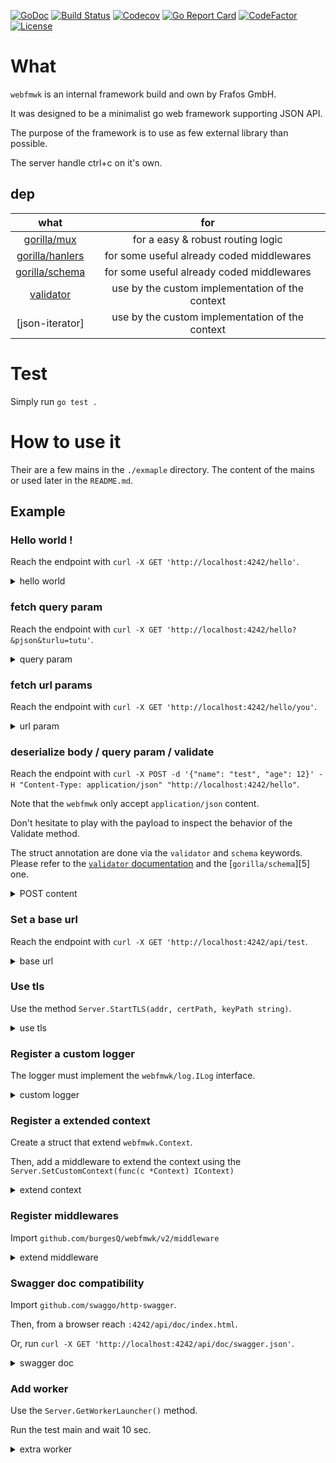 [![GoDoc](http://img.shields.io/badge/go-documentation-blue.svg?style=flat-square)](http://godoc.org/github.com/burgesQ/webfmwk)
[![Build Status](http://img.shields.io/travis/burgesQ/webfmwk.svg?style=flat-square)](https://travis-ci.org/burgesQ/webfmwk)
[![Codecov](https://img.shields.io/codecov/c/github/burgesQ/webfmwk.svg?style=flat-square)](https://codecov.io/gh/burgesQ/webfmwk)
[![Go Report Card](https://goreportcard.com/badge/github.com/burgesQ/webfmwk?style=flat-square)](https://goreportcard.com/report/github.com/burgesQ/webfmwk)
[![CodeFactor](https://www.codefactor.io/repository/github/burgesq/webfmwk/badge)](https://www.codefactor.io/repository/github/burgesq/webfmwk)
[![License](http://img.shields.io/badge/license-mit-blue.svg?style=flat-square)](https://raw.githubusercontent.com/burgesQ/webfmwk/master/LICENSE)

# What

`webfmwk` is an internal framework build and own by Frafos GmbH. 

It was designed to be a minimalist go web framework supporting JSON API. 

The purpose of the framework is to use as few external library than possible.

The server handle ctrl+c on it's own.

## dep

| what                 | for                                             |
| :-:                  | :-:                                             |
| [gorilla/mux][1]     | for a easy & robust routing logic               |
| [gorilla/hanlers][2] | for some useful already coded middlewares       |
| [gorilla/schema][4]  | for some useful already coded middlewares       |
| [validator][3]       | use by the custom implementation of the context |
| [json-iterator]      | use by the custom implementation of the context |



# Test

Simply run `go test .`

# How to use it

Their are a few mains in the `./exmaple` directory. The content of the mains or used later in the `README.md`.

## Example

### Hello world !

Reach the endpoint with `curl -X GET 'http://localhost:4242/hello'`.

<details><summary>hello world</summary>
<p>

```go
package main

import (
	"net/http"

	w "github.com/burgesQ/webfmwk/v2"
)

func main() {
	// create server
	s := w.InitServer(true)

	s.GET("/hello", func(c w.IContext) {
		c.JSONBlob(http.StatusOK, []byte(`{ "message": "hello world" }`))
	})

	// start asynchronously on :4242
	go func() {
		s.Start(":4242")
	}()

	// ctrl+c is handled internally
	defer s.WaitAndStop()
}
```

</p>
</details>

### fetch query param

Reach the endpoint with `curl -X GET 'http://localhost:4242/hello?&pjson&turlu=tutu'`.

<details><summary>query param</summary>
<p>


```go
package main

import (
	"net/http"

	w "github.com/burgesQ/webfmwk/v2"
	"github.com/burgesQ/webfmwk/v2/log"
)

func main() {
	// create server
	s := w.InitServer(true)

	s.GET("/hello", func(c w.IContext) {
		var (
			queries   = c.GetQueries()
			pjson, ok = c.GetQuery("pjson")
		)
		if ok {
			log.Errorf("%#v", pjson)
		}
		c.JSON(http.StatusOK, queries)
	})

	// start asynchronously on :4242
	go func() {
		s.Start(":4242")
	}()

	// ctrl+c is handled internally
	defer s.WaitAndStop()
}
```

</p>
</details>

### fetch url params

Reach the endpoint with `curl -X GET 'http://localhost:4242/hello/you'`.

<details><summary>url param</summary>
<p>

```go
package main

import (
	"net/http"

	w "github.com/burgesQ/webfmwk/v2"
)

func main() {
	// create server
	s := w.InitServer(true)

	s.GET("/hello/{id}", func(c w.IContext) {
		c.JSONBlob(http.StatusOK, []byte(`{ "id": "`+c.GetVar("id")+`" }`))
	})

	// start asynchronously on :4242
	go func() {
		s.Start(":4242")
	}()

	// ctrl+c is handled internally
	defer s.WaitAndStop()
}
```

</p>
</details>

### deserialize body / query param / validate

Reach the endpoint with `curl -X POST -d '{"name": "test", "age": 12}' -H "Content-Type: application/json" "http://localhost:4242/hello"`.

Note that the `webfmwk` only accept `application/json` content.

Don't hesitate to play with the payload to inspect the behavior of the Validate method.

The struct annotation are done via the `validator`  and `schema` keywords. Please refer to the [`validator` documentation][3] and the [`gorilla/schema`][5] one.

<details><summary>POST content</summary>
<p>

```go
package main

import (
	"net/http"

	w "github.com/burgesQ/webfmwk/v2"
)

type (
	// Content hold the body of the request
	Content struct {
		Name string `schema:"name" json:"name" validate:"omitempty"`
		Age  int    `schema:"age" json:"age" validate:"gte=1"`
	}

	// QueryParam hold the query params
	QueryParam struct {
		PJSON bool `schema:"pjson" json:"pjson"`
		OK    int  `schema:"pjson" json:"pjson" validate:"gte=1"`
	}

	// Payload hold the output of the endpoint
	Payload struct {
		Content Content    `json:"content"`
		QP      QueryParam `json:"query_param"`
	}
)

func main() {
	// create server
	s := w.InitServer(true)

	s.POST("/hello", func(c w.IContext) {

		out := Payload{}

		c.FetchContent(&out.content)
		c.Validate(out.content)

		c.DecodeQP(&out.qp)
		c.Validate(out.qp)

		c.JSON(http.StatusOK, out)
	})

	// start asynchronously on :4242
	go func() {
		s.Start(":4244")
	}()

	// ctrl+c is handled internally
	defer s.WaitAndStop()
}
```

</p>
</details>

### Set a base url

Reach the endpoint with `curl -X GET 'http://localhost:4242/api/test`.

<details><summary>base url</summary>
<p>

```go
package main

import (
	w "github.com/burgesQ/webfmwk/v2"
)

func main() {
	// init server w/ ctrl+c support
	s := w.InitServer(true)

	s.SetPrefix("/api")

	s.GET("/test", func(c w.IContext) error {
		return c.JSONOk("ok")
	})

	// start asynchronously on :4242
	go func() {
		s.Start(":4242")
	}()

	// ctrl+c is handled internally
	defer s.WaitAndStop()
}
```

</p>
</details>


### Use tls

Use the method `Server.StartTLS(addr, certPath, keyPath string)`.

<details><summary>use tls</summary>
<p>

```go
package main

import (
	w "github.com/burgesQ/webfmwk/v2"
)

func main() {
	// init server w/ ctrl+c support
	s := w.InitServer(true)

	s.GET("/test", func(c w.IContext) error {
		return c.JSONOk("ok")
	})

	// start asynchronously on :4242
	go func() {
		s.StartTLS(":4242", TLSConfig{
			Cert:     "/path/to/cert",
			Key:      "/path/to/key",
			Insecure: true,
		})
	}()

	// ctrl+c is handled internally
	defer s.WaitAndStop()
}
```

</p>
</details>

### Register a custom logger

The logger must implement the `webfmwk/log.ILog` interface.

<details><summary>custom logger</summary>
<p>

```go
package main

import (
	w "github.com/burgesQ/webfmwk/v2"
	"github.com/burgesQ/webfmwk/v2/log"
)

// GetLogger return a log.ILog interface
var logger = log.GetLogger()

func main() {
	// init server w/ ctrl+c support
	s := w.InitServer(true)

	s.SetLogger(logger)

	s.GET("/test", func(c w.IContext) error {
		return c.JSONOk("ok")
	})

	// start asynchronously on :4242
	go func() {
		s.StartTLS(":4242", TLSConfig{
			Cert:     "/path/to/cert",
			Key:      "/path/to/key",
			Insecure: true,
		})
	}()

	// ctrl+c is handled internally
	defer s.WaitAndStop()
}
```

</p>
</details>

### Register a extended context

Create a struct that extend `webfmwk.Context`. 

Then, add a middleware to extend the context using the `Server.SetCustomContext(func(c *Context) IContext)`

<details><summary>extend context</summary>
<p>

```go
package main

import (
	w "github.com/burgesQ/webfmwk/v2"
)

type customContext struct {
	w.Context
	customVal string
}

func main() {
	// init server w/ ctrl+c support
	s := w.InitServer(true)

	s.SetCustomContext(func(c *w.Context) w.IContext {
		ctx := &customContext{*c, "42"}
		return ctx
	})

	s.GET("/test", func(c w.IContext) {
		ctx := c.(*customContext)
		c.JSONOk(ctx.customVal)
	})

	// start asynchronously on :4242
	go func() {
		s.Start(":4244")
	}()

	// ctrl+c is handled internally
	defer s.WaitAndStop()
}
```

</p>
</details>

### Register middlewares

Import `github.com/burgesQ/webfmwk/v2/middleware`

<details><summary>extend middleware</summary>
<p>

```go
package main

import (
	w "github.com/burgesQ/webfmwk/v2"
	m "github.com/burgesQ/webfmwk/v2/middleware"
)

func main() {

	// init server w/ ctrl+c support
	s := w.InitServer(true)

	s.AddMiddleware(m.Logging)
	s.AddMiddleware(m.Security)

	s.GET("/test", func(c w.IContext) error {
		return c.JSONOk("ok")
	})

	// start asynchronously on :4242
	go func() {
		s.Start(":4242")
	}()

	// ctrl+c is handled internally
	defer s.WaitAndStop()
}
```

</p>
</details>

### Swagger doc compatibility

Import `github.com/swaggo/http-swagger`.

Then, from a browser reach `:4242/api/doc/index.html`. 

Or, run `curl -X GET 'http://localhost:4242/api/doc/swagger.json'`.

<details><summary>swagger doc</summary>
<p>

```go
package main

import (
	w "github.com/burgesQ/webfmwk/v2"
	httpSwagger "github.com/swaggo/http-swagger"
)

type Answer struct {
	Message string `json:"message"`
}

// @Summary hello world
// @Description Return a simple greeting
// @Param pjson query bool false "return a pretty JSON"
// @Success 200 {object} db.Reply
// @Produce application/json
// @Router /hello [get]
func hello(c w.IContext) error {
	return c.JSONOk(Answer{"ok"})
}

// @title hello world API
// @version 1.0
// @description This is an simple API
// @termsOfService https://www.youtube.com/watch?v=DLzxrzFCyOs
// @contact.name Quentin Burgess
// @contact.url github.com/burgesQ
// @contact.email quentin@frafos.com
// @license.name GFO
// @host localhost:4242
func main() {
	// init server w/ ctrl+c support
	s := w.InitServer(true)

    s.SetPrefix("/api")

    s.RegisterDocHandler(httpSwagger.WrapHandler)

	s.GET("/test", func(c w.IContext) error {
		return c.JSONOk("ok")
	})

	// start asynchronously on :4242
	go func() {
		s.Start(":4242")
	}()

	// ctrl+c is handled internally
	defer s.WaitAndStop()
}
```
</p>
</details>

### Add worker 

Use the `Server.GetWorkerLauncher()` method.

Run the test main and wait 10 sec.

<details><summary>extra worker</summary>
<p>

```go
package main

import (
	"time"

	w "github.com/burgesQ/webfmwk/v2"
	"github.com/burgesQ/webfmwk/v2/log"
)

func main() {

	log.SetLogLevel(log.LogDEBUG)

	// init server w/ ctrl+c support
	s := w.InitServer(true)
	wl := s.GetLauncher()

	s.GET("/test", func(c w.IContext) {
		c.JSONOk("ok")
	})

	wl.Start("custom worker", func() error {
		time.Sleep(10 * time.Second)
		log.Debugf("done")
		return nil
	})

	// start asynchronously on :4242
	go func() {
		s.Start(":4242")
	}()

	// ctrl+c is handled internally
	defer s.WaitAndStop()
}
```

</p>
</details>

[1]: https://github.com/gorilla/mux
[2]: https://github.com/gorilla/handlers
[3]: gopkg.in/go-playground/validator.v9 
[4]: https://github.com/gorilla/schema
